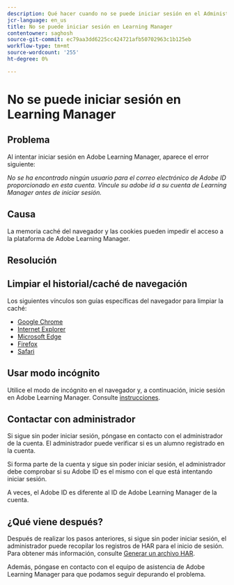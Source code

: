 ```yaml
---
description: Qué hacer cuando no se puede iniciar sesión en el Administrador de aprendizaje.
jcr-language: en_us
title: No se puede iniciar sesión en Learning Manager
contentowner: saghosh
source-git-commit: ec79aa3dd6225cc424721afb50702963c1b125eb
workflow-type: tm+mt
source-wordcount: '255'
ht-degree: 0%

---
```




# No se puede iniciar sesión en Learning Manager

## Problema

Al intentar iniciar sesión en Adobe Learning Manager, aparece el error siguiente:

*No se ha encontrado ningún usuario para el correo electrónico de Adobe ID proporcionado en esta cuenta. Vincule su adobe id a su cuenta de Learning Manager antes de iniciar sesión.*

<!--![](assets/prime-error-message.png)-->

## Causa

La memoria caché del navegador y las cookies pueden impedir el acceso a la plataforma de Adobe Learning Manager.

## Resolución

## Limpiar el historial/caché de navegación

Los siguientes vínculos son guías específicas del navegador para limpiar la caché:

* [Google Chrome](https://support.google.com/accounts/answer/32050?co=GENIE.Platform%3DDesktop&amp;hl=en)
* [Internet Explorer](https://kb.wisc.edu/page.php?id=1514)
* [Microsoft Edge](https://www.bitdefender.com/support/how-to-clear-the-cache-and-cookies%C2%A0in-microsoft-edge-1914.html)
* [Firefox](https://kb.iu.edu/d/ahic)
* [Safari](https://oit.colorado.edu/tutorial/clear-web-browser-cache-safari-6)

## Usar modo incógnito

Utilice el modo de incógnito en el navegador y, a continuación, inicie sesión en Adobe Learning Manager. Consulte [instrucciones](https://support.google.com/chrome/answer/95464?co=GENIE.Platform%3DDesktop&amp;hl=en&amp;oco=0).

## Contactar con administrador

Si sigue sin poder iniciar sesión, póngase en contacto con el administrador de la cuenta. El administrador puede verificar si es un alumno registrado en la cuenta.

Si forma parte de la cuenta y sigue sin poder iniciar sesión, el administrador debe comprobar si su Adobe ID es el mismo con el que está intentando iniciar sesión.

A veces, el Adobe ID es diferente al ID de Adobe Learning Manager de la cuenta.

## ¿Qué viene después?

Después de realizar los pasos anteriores, si sigue sin poder iniciar sesión, el administrador puede recopilar los registros de HAR para el inicio de sesión. Para obtener más información, consulte [Generar un archivo HAR](/help/migrated/kb/generate-har-file.md).

Además, póngase en contacto con el equipo de asistencia de Adobe Learning Manager para que podamos seguir depurando el problema.
